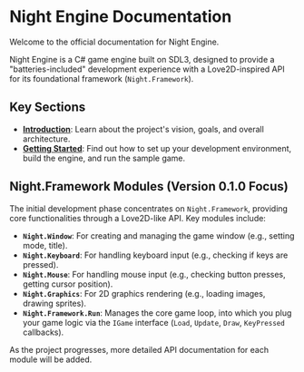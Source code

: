 # Night Engine Documentation

Welcome to the official documentation for Night Engine.

Night Engine is a C# game engine built on SDL3, designed to provide a "batteries-included" development experience with a Love2D-inspired API for its foundational framework (`Night.Framework`).

## Key Sections

* **[Introduction](introduction.md)**: Learn about the project's vision, goals, and overall architecture.
* **[Getting Started](getting-started.md)**: Find out how to set up your development environment, build the engine, and run the sample game.

## Night.Framework Modules (Version 0.1.0 Focus)

The initial development phase concentrates on `Night.Framework`, providing core functionalities through a Love2D-like API. Key modules include:

* **`Night.Window`**: For creating and managing the game window (e.g., setting mode, title).
* **`Night.Keyboard`**: For handling keyboard input (e.g., checking if keys are pressed).
* **`Night.Mouse`**: For handling mouse input (e.g., checking button presses, getting cursor position).
* **`Night.Graphics`**: For 2D graphics rendering (e.g., loading images, drawing sprites).
* **`Night.Framework.Run`**: Manages the core game loop, into which you plug your game logic via the `IGame` interface (`Load`, `Update`, `Draw`, `KeyPressed` callbacks).

As the project progresses, more detailed API documentation for each module will be added.
